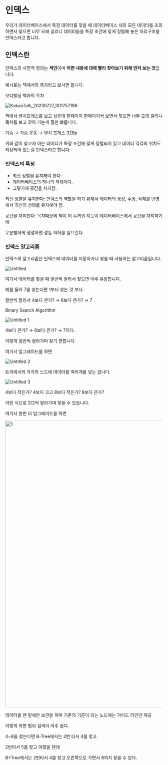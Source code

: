 # 인덱스

우리가 데이터베이스에서 특정 데이터를 찾을 때 데이터베이스 내의 모든 데이터를 조회하면서 찾으면 너무 오래 걸리니 데이터들을 특정 조건에 맞게 정렬해 놓은 자료구조를 인덱스라고 합니다.

## 인덱스란

인덱스의 사전적 정의는 **색인**이며 **어떤 내용에 대해 빨리 찾아보기 위해 먼저 보는 것**입니다.

예시로는 책에서의 목차라고 보시면 됩니다.

보디빌딩 백과의 목차

![KakaoTalk_20230727_001757186](https://github.com/limjoohyun2030/CS-study/assets/90677426/47d39ed7-a30b-4a32-88ce-3eeec7b7fb27)

책에서 벤치프레스를 보고 싶은데 한페이지 한페이지씩 보면서 찾으면 너무 오래 걸리니 목차를 보고 찾아 가는게 훨씬 빠릅니다.

가슴 → 가슴 운동 → 벤치 프레스 328p

위와 같이 찾고자 하는 데이터가 특정 조건에 맞게 정렬되어 있고 데이터 각각의 위치도 저장되어 있는걸 인덱스라고 합니다.

### 인덱스의 특징

- 최신 정렬을 유지해야 한다.
- 데이터베이스의 하나의 객체이다.
- 그렇기에 공간을 차지함.

최신 정렬을 유지한다: 인덱스의 역할을 하기 위해서 데이터의 생성, 수정, 삭제를 반영해서 최신의 상태를 유지해야 함.

공간을 차지한다: 목차때문에 책이 더 두꺼워 지듯이 데이터베이스에서 공간을 차지하기에 

무분별하게 생성하면 성능 저하를 일으킨다.

### 인덱스 알고리즘

인덱스의 알고리즘은 인덱스에 데이터를 저장하거나 찾을 때 사용하는 알고리즘입니다.

![Untitled](https://github.com/limjoohyun2030/CS-study/assets/90677426/e7fd9676-a275-4441-90ed-9123464f91d6)

여기서 데이터를 찾을 때 절반씩 잘라서 찾으면 아주 유용합니다.

예를 들어 7을 찾는다면 1부터 찾는 것 보다. 

절반씩 잘라서 4보다 큰가? → 6보다 큰가? → 7

Binary Search Algorithm

![Untitled 1](https://github.com/limjoohyun2030/CS-study/assets/90677426/62808b07-361f-4493-8a66-04fb229d41a1)

4보다 큰가? → 6보다 큰가? → 7이다.

이렇게 절반씩 잘라가며 찾기 편합니다.

여기서 업그레이드를 하면

![Untitled 2](https://github.com/limjoohyun2030/CS-study/assets/90677426/fac1a82f-59a8-43c7-921d-0e0d0cb127f5)

트리에서의 각각의 노드에 데이터를 여러개를 넣는 겁니다.

![Untitled 3](https://github.com/limjoohyun2030/CS-study/assets/90677426/717e591f-d80b-46bd-89f7-ab3f56c48907)

 4보다 작은가? 4보다 크고 8보다 작은가? 8보다 큰가?

이런 식으로 3/2씩 잘라가며 찾을 수 있습니다.

여기서 한번 더 업그레이드를 하면

<img width="916" alt="1" src="https://github.com/limjoohyun2030/CS-study/assets/90677426/65dbd4c0-5361-4481-baa8-429491daed01">

데이터를 맨 밑에만 보관을 하며 기존의 기준이 되는 노드에는 가이드 라인만 제공

이렇게 하면 범위 검색이 아주 쉽다.

4~8을 찾는다면 B-Tree에서는 2번 타서 4를 찾고

2번타서 5를 찾고 이랬을 텐데

B+Tree에서는 2번타서 4를 찾고 오른쪽으로 가면서 8까지 찾을 수 있다.
